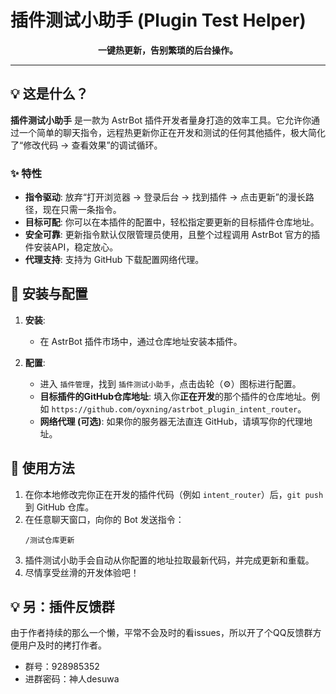 # 插件测试小助手 (Plugin Test Helper)

<p align="center">
  <b>一键热更新，告别繁琐的后台操作。</b>
</p>

---

## 💡 这是什么？

**插件测试小助手** 是一款为 AstrBot 插件开发者量身打造的效率工具。它允许你通过一个简单的聊天指令，远程热更新你正在开发和测试的任何其他插件，极大简化了“修改代码 -> 查看效果”的调试循环。

### ✨ 特性

- **指令驱动**: 放弃“打开浏览器 -> 登录后台 -> 找到插件 -> 点击更新”的漫长路径，现在只需一条指令。
- **目标可配**: 你可以在本插件的配置中，轻松指定要更新的目标插件仓库地址。
- **安全可靠**: 更新指令默认仅限管理员使用，且整个过程调用 AstrBot 官方的插件安装API，稳定放心。
- **代理支持**: 支持为 GitHub 下载配置网络代理。

## 🔧 安装与配置

1.  **安装**:
    -   在 AstrBot 插件市场中，通过仓库地址安装本插件。

2.  **配置**:
    -   进入 `插件管理`，找到 `插件测试小助手`，点击齿轮（⚙️）图标进行配置。
    -   **目标插件的GitHub仓库地址**: 填入你**正在开发**的那个插件的仓库地址。例如 `https://github.com/oyxning/astrbot_plugin_intent_router`。
    -   **网络代理 (可选)**: 如果你的服务器无法直连 GitHub，请填写你的代理地址。

## 🚀 使用方法

1.  在你本地修改完你正在开发的插件代码（例如 `intent_router`）后，`git push` 到 GitHub 仓库。
2.  在任意聊天窗口，向你的 Bot 发送指令：
    ```
    /测试仓库更新
    ```
3.  插件测试小助手会自动从你配置的地址拉取最新代码，并完成更新和重载。
4.  尽情享受丝滑的开发体验吧！

## 💡 另：插件反馈群

由于作者持续的那么一个懒，平常不会及时的看issues，所以开了个QQ反馈群方便用户及时的拷打作者。
* 群号：928985352       
* 进群密码：神人desuwa
